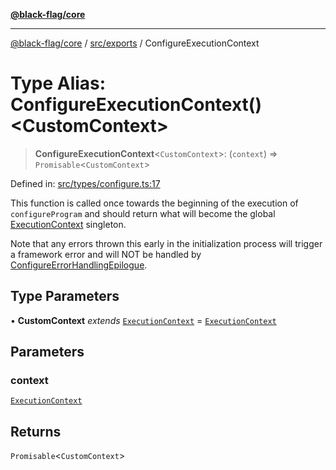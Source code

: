 [**@black-flag/core**](../../../README.md)

***

[@black-flag/core](../../../README.md) / [src/exports](../README.md) / ConfigureExecutionContext

# Type Alias: ConfigureExecutionContext()\<CustomContext\>

> **ConfigureExecutionContext**\<`CustomContext`\>: (`context`) => `Promisable`\<`CustomContext`\>

Defined in: [src/types/configure.ts:17](https://github.com/Xunnamius/black-flag/blob/a0f00d5a2809e5f4f75ecb90bce738d38590143c/src/types/configure.ts#L17)

This function is called once towards the beginning of the execution of
`configureProgram` and should return what will become the global
[ExecutionContext](../util/type-aliases/ExecutionContext.md) singleton.

Note that any errors thrown this early in the initialization process will
trigger a framework error and will NOT be handled by
[ConfigureErrorHandlingEpilogue](ConfigureErrorHandlingEpilogue.md).

## Type Parameters

• **CustomContext** *extends* [`ExecutionContext`](../util/type-aliases/ExecutionContext.md) = [`ExecutionContext`](../util/type-aliases/ExecutionContext.md)

## Parameters

### context

[`ExecutionContext`](../util/type-aliases/ExecutionContext.md)

## Returns

`Promisable`\<`CustomContext`\>
